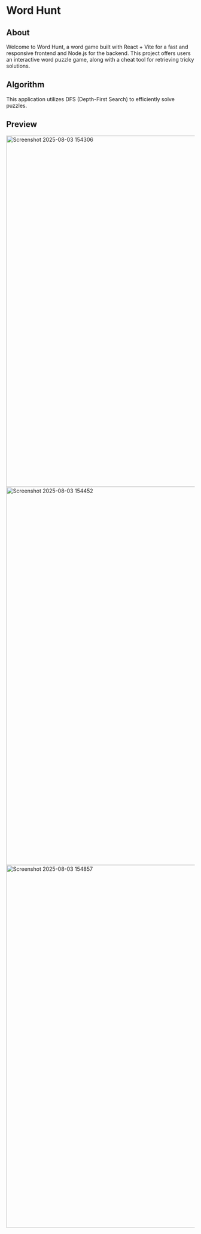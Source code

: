 # Word Hunt

## About
Welcome to Word Hunt, a word game built with React + Vite for a fast and responsive frontend and Node.js for the backend. This project offers users an interactive word puzzle game, along with a cheat tool
for retrieving tricky solutions.

## Algorithm
This application utilizes DFS (Depth-First Search) to efficiently solve puzzles.

## Preview
<img width="1783" height="939" alt="Screenshot 2025-08-03 154306" src="https://github.com/user-attachments/assets/9a89865b-4415-4b24-957d-cd710ec493e4" />
<img width="1633" height="1011" alt="Screenshot 2025-08-03 154452" src="https://github.com/user-attachments/assets/a61adb25-5da8-471a-98aa-60bd37eeac26" />
<img width="1793" height="970" alt="Screenshot 2025-08-03 154857" src="https://github.com/user-attachments/assets/b64d9d96-dd85-419c-bfd1-0a56e6bb800e" />
